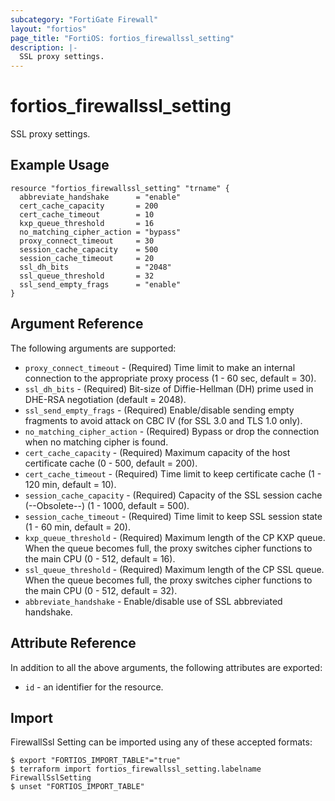 ```yaml
---
subcategory: "FortiGate Firewall"
layout: "fortios"
page_title: "FortiOS: fortios_firewallssl_setting"
description: |-
  SSL proxy settings.
---
```


# fortios_firewallssl_setting
SSL proxy settings.

## Example Usage

```hcl
resource "fortios_firewallssl_setting" "trname" {
  abbreviate_handshake      = "enable"
  cert_cache_capacity       = 200
  cert_cache_timeout        = 10
  kxp_queue_threshold       = 16
  no_matching_cipher_action = "bypass"
  proxy_connect_timeout     = 30
  session_cache_capacity    = 500
  session_cache_timeout     = 20
  ssl_dh_bits               = "2048"
  ssl_queue_threshold       = 32
  ssl_send_empty_frags      = "enable"
}
```

## Argument Reference

The following arguments are supported:

* `proxy_connect_timeout` - (Required) Time limit to make an internal connection to the appropriate proxy process (1 - 60 sec, default = 30).
* `ssl_dh_bits` - (Required) Bit-size of Diffie-Hellman (DH) prime used in DHE-RSA negotiation (default = 2048).
* `ssl_send_empty_frags` - (Required) Enable/disable sending empty fragments to avoid attack on CBC IV (for SSL 3.0 and TLS 1.0 only).
* `no_matching_cipher_action` - (Required) Bypass or drop the connection when no matching cipher is found.
* `cert_cache_capacity` - (Required) Maximum capacity of the host certificate cache (0 - 500, default = 200).
* `cert_cache_timeout` - (Required) Time limit to keep certificate cache (1 - 120 min, default = 10).
* `session_cache_capacity` - (Required) Capacity of the SSL session cache (--Obsolete--) (1 - 1000, default = 500).
* `session_cache_timeout` - (Required) Time limit to keep SSL session state (1 - 60 min, default = 20).
* `kxp_queue_threshold` - (Required) Maximum length of the CP KXP queue. When the queue becomes full, the proxy switches cipher functions to the main CPU (0 - 512, default = 16).
* `ssl_queue_threshold` - (Required) Maximum length of the CP SSL queue. When the queue becomes full, the proxy switches cipher functions to the main CPU (0 - 512, default = 32).
* `abbreviate_handshake` - Enable/disable use of SSL abbreviated handshake.


## Attribute Reference

In addition to all the above arguments, the following attributes are exported:
* `id` - an identifier for the resource.

## Import

FirewallSsl Setting can be imported using any of these accepted formats:
```
$ export "FORTIOS_IMPORT_TABLE"="true"
$ terraform import fortios_firewallssl_setting.labelname FirewallSslSetting
$ unset "FORTIOS_IMPORT_TABLE"
```
